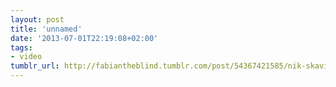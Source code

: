 ```yaml
---
layout: post
title: 'unnamed'
date: '2013-07-01T22:19:08+02:00'
tags:
- video
tumblr_url: http://fabiantheblind.tumblr.com/post/54367421585/nik-skavinsky-saz-the-story-about-sergey
---
```

